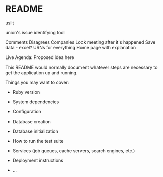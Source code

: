 # README

usiit

union's issue identifying tool

Comments
Disagrees
Companies
Lock meeting after it's happened
Save data - excel?
URNs for everything
Home page with explanation

Live Agenda: Proposed idea here

This README would normally document whatever steps are necessary to get the
application up and running.

Things you may want to cover:

* Ruby version

* System dependencies

* Configuration

* Database creation

* Database initialization

* How to run the test suite

* Services (job queues, cache servers, search engines, etc.)

* Deployment instructions

* ...
